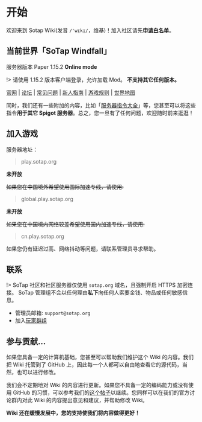 # 开始

欢迎来到 Sotap Wiki(发音 `/'wɪkɪ/`，维基)！加入社区请先[**申请白名单**](https://wiki.sotap.org/forum/application)。

## 当前世界「SoTap Windfall」

服务器版本 Paper 1.15.2 **Online mode**

!> 请使用 1.15.2 版本客户端登录，允许加载 Mod。
**不支持其它任何版本。**

[官网](https://sotap.org/) | [论坛](https://g.sotap.org/) | [常见问题](https://wiki.sotap.org/#/getting-started/faq) | [新人指南](https://wiki.sotap.org/#/Windfall/beginners-guide) | [游戏规则](https://sotap.org/rules) | [世界地图](http://map.sotap.org:2333)

同时，我们还有一些附加的内容，比如「[服务器指令大全](others/commands-for-players.md
)」等，您甚至可以将这些指令**用于其它 Spigot 服务器**。总之，您一旦有了任何问题，欢迎随时前来逛逛！

## 加入游戏
服务器地址：
> play.sotap.org

**未开放**

~~如果您在中国境外希望使用国际加速专线，请使用:~~
> global.play.sotap.org

**未开放**

~~如果您在中国境内网络较差希望使用国内加速专线，请使用:~~
> cn.play.sotap.org

如果您仍有延迟过高、网络抖动等问题，请联系管理员寻求帮助。

## 联系
!> SoTap 社区和社区服务器仅使用 `sotap.org` 域名，且强制开启 HTTPS 加密连接。
SoTap 管理组不会以任何理由**私下**向任何人索要金钱、物品或任何敏感信息。

- 管理员邮箱: `support@sotap.org`
- 加入[玩家群组](forum/groups)


## 参与贡献...

如果您具备一定的计算机基础，您甚至可以帮助我们维护这个 Wiki 的内容。我们把 Wiki 托管到了 GitHub 上，因此每一个人都可以自由地查看它的源代码，当然，也可以进行修改。

我们会不定期地对 Wiki 的内容进行更新。如果您不具备一定的编码能力或没有使用 GitHub 的习惯，可以参考我们的[这个帖子](https://g.sotap.org/d/82)以继续。您同样可以在我们的官方讨论群内对此 Wiki 的内容提出意见和建议，并帮助修改 Wiki。

**Wiki 还在缓慢发展中，您的支持使我们将内容做得更好！**
